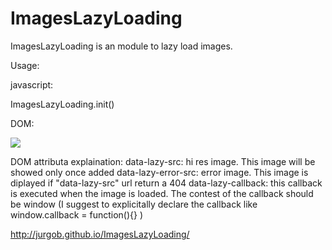 # ImagesLazyLoading
ImagesLazyLoading is an module to lazy load images.

Usage:

javascript:

ImagesLazyLoading.init()


DOM:

<img  
				data-lazy-callback="borderRed"  
				data-lazy-src="http://www.kongtechnology.com/wp-content/uploads/see-how-your-google-results-measure-up-with-google-grader-video.jpg"  
				src="http://www.ajaxload.info/images/exemples/25.gif"  
				data-lazy-error-src="http://www.problogger.net/wp-content/uploads/2007/09/404-page-not-found.jpg" />
				
				

DOM attributa explaination:
data-lazy-src: hi res image. This image will be showed only once added
data-lazy-error-src: error image. This image is diplayed if "data-lazy-src" url return a 404
data-lazy-callback: this callback is executed when the image is loaded. The contest of the callback should be window (I suggest to explicitally declare the callback like window.callback = function(){} )






http://jurgob.github.io/ImagesLazyLoading/
